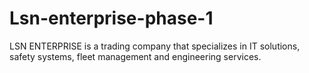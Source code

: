 # Lsn-enterprise-phase-1
LSN ENTERPRISE is a trading company that specializes in IT solutions, safety systems, fleet management and engineering services.
